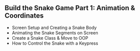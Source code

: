 ## Build the Snake Game Part 1: Animation & Coordinates
- Screen Setup and Creating a Snake Body
- Animating the Snake Segments on Screen
- Create a Snake Class & Move to OOP
- How to Control the Snake with a Keypress
